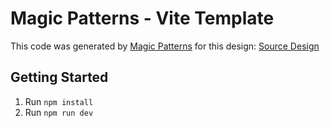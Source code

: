 # Magic Patterns - Vite Template

This code was generated by [Magic Patterns](https://magicpatterns.com) for this design: [Source Design](https://www.magicpatterns.com/c/xsvhdpl7ixjf623nn1w8ez)

## Getting Started

1. Run `npm install`
2. Run `npm run dev`
